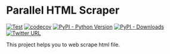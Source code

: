 # Parallel HTML Scraper

[![Test](https://github.com/yukihiko-shinoda/parallel-html-scraper/workflows/Test/badge.svg)](https://github.com/yukihiko-shinoda/parallel-html-scraper/actions?query=workflow%3ATest)
[![codecov](https://codecov.io/gh/yukihiko-shinoda/parallel-html-scraper/branch/master/graph/badge.svg)](https://codecov.io/gh/yukihiko-shinoda/parallel-html-scraper)
[![PyPI - Python Version](https://img.shields.io/pypi/pyversions/parallelhtmlscraper)](https://pypi.org/project/parallelhtmlscraper/)
[![PyPI - Downloads](https://img.shields.io/pypi/dm/parallelhtmlscraper)](https://pypi.org/project/parallelhtmlscraper/)
[![Twitter URL](https://img.shields.io/twitter/url?style=social&url=https%3A%2F%2Fgithub.com%2Fyukihiko-shinoda%2Fparallel-html-scraper)](http://twitter.com/share?text=Parallel%20HTML%20Scraper&url=https://pypi.org/project/parallelhtmlscraper/&hashtags=python)

This project helps you to web scrape html file.
